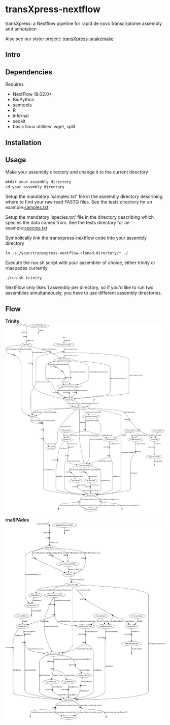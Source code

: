 # transXpress-nextflow
transXpress: a Nextflow pipeline for rapid de novo transcriptome assembly and annotation

Also see our sister project: [transXpress-snakemake](https://github.com/transXpress/transXpress-snakemake)

## Intro

## Dependencies

Requires
* NextFlow 19.02.0+
* BioPython
* samtools
* R
* infernal
* seqkit
* basic linux utitilies: wget, split

## Installation


## Usage
Make your assembly directory and change it to the current directory
```
mkdir your_assembly_directory
cd your_assembly_directory
```
Setup the mandatory 'samples.txt' file in the assembly directory describing where to find your raw read FASTQ files. See the tests directory for an example:[samples.txt](./tests/test_nonSS-trinity/samples.txt)

Setup the mandatory 'species.txt' file in the directory describing which species the data comes from. See the tests directory for an example:[species.txt](./tests/test_nonSS-trinity/species.txt)

Symbolically link the transxpress-nextflow code into your assembly directory
```
ln -s /your/transxpress-nextflow-cloned-directory/* ./
```
Execute the run.sh script with your assembler of choice, either trinity or rnaspades currently
```
./run.sh trinity
```
NextFlow only likes 1 assembly per directory, so if you'd like to run two assemblies simultaneously, you have to use different assembly directories.

## Flow

**Trinity**
![Directed acyclic graph for Trinity transXpress-nextflow program execution](./tests/test_nonSS-trinity/test_nonSS_dag.svg)

**rnaSPAdes**
![Directed acyclic graph for rnaSPAdes transXpress-rnaspades program execution](./tests/test_nonSS-rnaspades/test_nonSS_dag.svg)
